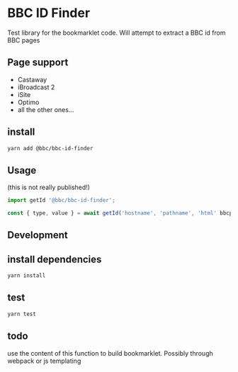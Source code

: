 # BBC ID Finder

Test library for the bookmarklet code. Will attempt to extract a BBC id from BBC pages

## Page support

* Castaway
* iBroadcast 2
* iSite
* Optimo
* all the other ones...

## install

```bash
yarn add @bbc/bbc-id-finder
```

## Usage

(this is not really published!)

```javascript
import getId '@bbc/bbc-id-finder';

const { type, value } = await getId('hostname', 'pathname', 'html' bbcpage)
```

## Development

## install dependencies

```bash
yarn install
```

## test

```bash
yarn test
```

## todo

use the content of this function to build bookmarklet. Possibly through webpack or js templating
